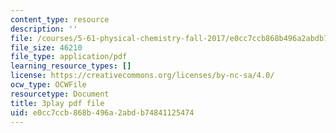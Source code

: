 ```yaml
---
content_type: resource
description: ''
file: /courses/5-61-physical-chemistry-fall-2017/e0cc7ccb868b496a2abdb74841125474_BEs4K6LSGzo.pdf
file_size: 46210
file_type: application/pdf
learning_resource_types: []
license: https://creativecommons.org/licenses/by-nc-sa/4.0/
ocw_type: OCWFile
resourcetype: Document
title: 3play pdf file
uid: e0cc7ccb-868b-496a-2abd-b74841125474
---
```

